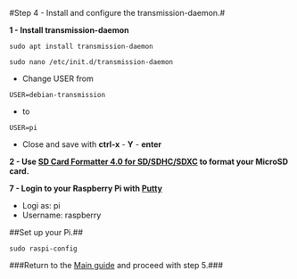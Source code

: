 #Step 4 - Install and configure the transmission-daemon.#

**1 - Install transmission-daemon**
~~~
sudo apt install transmission-daemon
~~~
~~~
sudo nano /etc/init.d/transmission-daemon
~~~
   * Change USER from
~~~
USER=debian-transmission
~~~
   * to
~~~
USER=pi
~~~
   * Close and save with **ctrl-x** - **Y** - **enter**





**2 - Use [SD Card Formatter 4.0 for SD/SDHC/SDXC](https://www.sdcard.org/downloads/formatter_4/index.html) to format your MicroSD card.**

**7 - Login to your Raspberry Pi with [Putty](http://www.chiark.greenend.org.uk/~sgtatham/putty/download.html)**
   * Logi as: pi
   * Username: raspberry

##Set up your Pi.##
~~~
sudo raspi-config
~~~

###Return to the [Main guide](https://github.com/mcfrojd/PiVPN-Seedbox) and proceed with step 5.###
